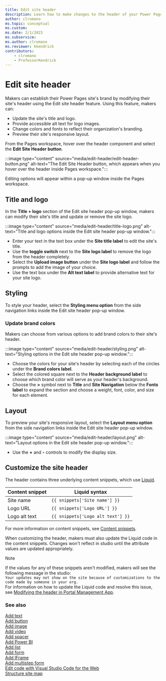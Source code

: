 ```yaml
---
title: Edit site header
description: Learn how to make changes to the header of your Power Pages site.
author: clromano
ms.topic: conceptual
ms.custom: 
ms.date: 2/1/2023
ms.subservice:
ms.author: clromano 
ms.reviewer: kkendrick
contributors:
    - clromano
    - ProfessorKendrick
---
```


# Edit site header

Makers can establish their Power Pages site's brand by modifying their site's header using the Edit site header feature. Using this feature, makers can:

- Update the site's title and logo.
- Provide accessible alt text for logo images.
- Change colors and fonts to reflect their organization's branding.
- Preview their site's responsive layout.

From the Pages workspace, hover over the header component and select the **Edit Site Header button**.

:::image type="content" source="media/edit-header/edit-header-button.png" alt-text="The Edit Site Header button, which appears when you hover over the header inside Pages workspace.":::

Editing options will appear within a pop-up window inside the Pages workspace.

## Title and logo

In the **Title + logo** section of the Edit site header pop-up window, makers can modify their site's title and update or remove the site logo.  

:::image type="content" source="media/edit-header/title-logo.png" alt-text="Title and logo options inside the Edit site header pop-up window.":::

- Enter your text in the text box under the **Site title label** to edit the site's title.
- Use the **toggle switch** next to the **Site logo label** to remove the logo from the header completely.
- Select the **Upload image button** under the **Site logo label** and follow the prompts to add the image of your choice.  
- Use the text box under the **Alt text label** to provide alternative text for your site logo.  

## Styling

To style your header, select the **Styling menu option** from the side navigation links inside the Edit site header pop-up window.

### Update brand colors

Makers can choose from various options to add brand colors to their site's header.

:::image type="content" source="media/edit-header/styling.png" alt-text="Styling options in the Edit site header pop-up window.":::

- Choose the colors for your site's header by selecting each of the circles under the **Brand colors label**.
- Select the colored square next to the **Header background label** to choose which brand color will serve as your header's background.
- Choose the **>** symbol next to **Title** and **Site Navigation** below the **Fonts label** to expand the section and choose a weight, font, color, and size for each element.

## Layout

To preview your site's responsive layout, select the **Layout menu option** from the side navigation links inside the Edit site header pop-up window.

:::image type="content" source="media/edit-header/layout.png" alt-text="Layout options in the Edit site header pop-up window.":::

- Use the **+** and **-** controls to modify the display size.

## Customize the site header

The header contains three underlying content snippets, which use [Liquid](../configure/liquid-overview.md). 

|Content snippet         |Liquid syntax                        |
|------------------------|-------------------------------------|
|Site name               |```{{ snippets['Site name'] }}```        |
|Logo URL                |```{{ snippets['Logo URL'] }}```         |
|Logo alt text           |```{{ snippets['Logo alt text'] }}```   |

For more information on content snippets, see [Content snippets](../configure/content-snippets.md).

When customizing the header, makers must also update the Liquid code in the content snippets. Changes won't reflect in studio until the attribute values are updated appropriately. 

>[!NOTE]
> If the values for any of these snippets aren't modified, makers will see the following message in the studio:<br />```Your updates may not show on the site because of customizations to the code made by someone in your org.```<br />For information on how to update the Liquid code and resolve this issue, see [Modifying the header in Portal Management App](../known-issues.md#modifying-the-header-in-portal-management-app).

### See also

[Add text](add-text.md)<br />
[Add button](add-button.md)<br />
[Add image](add-image.md)<br />
[Add video](add-video.md)<br />
[Add spacer](add-spacer.md)<br />
[Add Power BI](add-power-bi.md)<br />
[Add list](add-list.md)<br />
[Add form](add-form.md)<br />
[Add IFrame](add-iframe.md)<br />
[Add multistep form](multistep-forms.md)<br />
[Edit code with Visual Studio Code for the Web](../configure/visual-studio-code-editor.md)<br />
[Structure site map](structure-site.md)<br />
